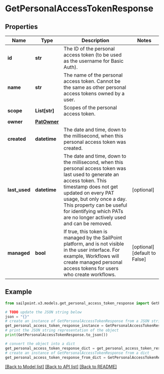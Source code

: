 # GetPersonalAccessTokenResponse


## Properties

Name | Type | Description | Notes
------------ | ------------- | ------------- | -------------
**id** | **str** | The ID of the personal access token (to be used as the username for Basic Auth). | 
**name** | **str** | The name of the personal access token. Cannot be the same as other personal access tokens owned by a user. | 
**scope** | **List[str]** | Scopes of the personal  access token. | 
**owner** | [**PatOwner**](PatOwner.md) |  | 
**created** | **datetime** | The date and time, down to the millisecond, when this personal access token was created. | 
**last_used** | **datetime** | The date and time, down to the millisecond, when this personal access token was last used to generate an access token. This timestamp does not get updated on every PAT usage, but only once a day. This property can be useful for identifying which PATs are no longer actively used and can be removed. | [optional] 
**managed** | **bool** | If true, this token is managed by the SailPoint platform, and is not visible in the user interface. For example, Workflows will create managed personal access tokens for users who create workflows. | [optional] [default to False]

## Example

```python
from sailpoint.v3.models.get_personal_access_token_response import GetPersonalAccessTokenResponse

# TODO update the JSON string below
json = "{}"
# create an instance of GetPersonalAccessTokenResponse from a JSON string
get_personal_access_token_response_instance = GetPersonalAccessTokenResponse.from_json(json)
# print the JSON string representation of the object
print(GetPersonalAccessTokenResponse.to_json())

# convert the object into a dict
get_personal_access_token_response_dict = get_personal_access_token_response_instance.to_dict()
# create an instance of GetPersonalAccessTokenResponse from a dict
get_personal_access_token_response_from_dict = GetPersonalAccessTokenResponse.from_dict(get_personal_access_token_response_dict)
```
[[Back to Model list]](../README.md#documentation-for-models) [[Back to API list]](../README.md#documentation-for-api-endpoints) [[Back to README]](../README.md)


